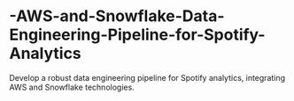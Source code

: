 # -AWS-and-Snowflake-Data-Engineering-Pipeline-for-Spotify-Analytics
Develop a robust data engineering pipeline for Spotify analytics, integrating AWS and Snowflake technologies.
